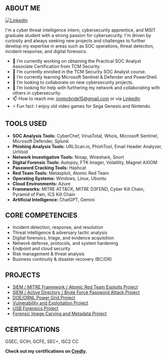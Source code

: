## ABOUT ME
[![LinkedIn](https://img.shields.io/badge/LinkedIn-Profile-blue)](https://www.linkedin.com/in/jmcbride7634/)

I'm a cyber threat intelligence intern, cybersecurity apprentice, and MSIT graduate student with a strong passion for cybersecurity. I'm driven by curiosity and always seeking new projects and challenges to further develop my expertise in areas such as SOC operations, threat detection, incident response, and digital forensics. 

- 🔭 I’m currently working on obtaining the Practical SOC Analyst Associate Certification from TCM Security.
- 🌱 I’m currently enrolled in the TCM Security SOC Analyst course.
- 🌱 I’m currently learning Microsoft Sentinel & Defender and PowerShell.
- 👯 I’m looking to collaborate on new cybersecurity projects.
- 🤔 I’m looking for help with furthering my network and collaborating with others in cybersecurity.
- 📫 How to reach me: jonmcbride15@gmail.com or via [LinkedIn](https://www.linkedin.com/in/jmcbride7634/)
- ⚡ Fun fact: I enjoy old video games for Sega Genesis and Nintendo.

## TOOLS USED

- **SOC Analysis Tools:** CyberChef, VirusTotal, Whois, Microsoft Sentinel, Microsoft Defender, Splunk
- **Phishing Analysis Tools:** URLScan.io, PhishTool, Email Header Analyzer, UrlVoid
- **Network Investigative Tools:** Nmap, Wireshark, Snort 
- **Digital Forensic Tools:** Autopsy, FTK Imager, Volatility, Magnet AXIOM
- **Password Cracking Tools:** Hashcat
- **Red Team Tools:** Metasploit, Atomic Red Team
- **Operating Systems:** Windows, Linux, Ubuntu
- **Cloud Environments:** Azure
- **Frameworks:** MITRE ATT&CK, MITRE D3FEND, Cyber Kill Chain, Pyramid of Pain, ICS Kill Chain
- **Artificial Intelligence:** ChatGPT, Gemini

## CORE COMPETENCIES

- Incident detection, response, and resolution
- Threat intelligence & adversary tactic analysis
- Digital forensics, triage, and evidence acquisition
- Network defense, protocols, and system hardening
- Endpoint and cloud security
- Risk management & threat analysis
- Business continuity & disaster recovery (BC/DR)


## PROJECTS

- [SIEM / MITRE Framework / Atomic Red Team Exploits Project](https://github.com/JonSecOps/SIEM-MITRE-Framework-Atomic-Red-Team-Exploit-Project)
- [SIEM / Active Directory / Brute Force Password Attack Project](https://github.com/JonSecOps/SIEM-Active-Directory-Brute-Force-Password-Attack-Project)
- [DOE/ORNL Power Grid Project](https://github.com/JonSecOps/DOE-ORNL-Power-Grid-Project)
- [Vulnerability and Exploitation Project](https://github.com/JonSecOps/Vulnerability-and-Exploitation-Project)
- [USB Forensics Project](https://github.com/JonSecOps/USB-Forensics-Project)
- [Forensic Image Carving and Metadata Project](https://github.com/JonSecOps/Forensic-Image-Carving-and-Metadata-Project)

## CERTIFICATIONS
GSEC, GCIH, GCFE, SEC+, ISC2 CC


**Check out my certifications on [Credly](https://www.credly.com/users/jonathan-mcbride.9c73a063).**












<!--
**JonSecOps/JonSecOps** is a ✨ _special_ ✨ repository because its `README.md` (this file) appears on your GitHub profile.

Here are some ideas to get you started:

- 🔭 I’m currently working on ...
- 🌱 I’m currently learning ...
- 👯 I’m looking to collaborate on ...
- 🤔 I’m looking for help with ...
- 💬 Ask me about ...
- 📫 How to reach me: ...
- 😄 Pronouns: ...
- ⚡ Fun fact: ...
-->
